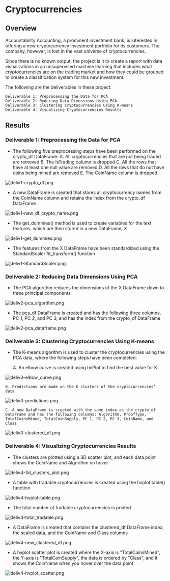 # Cryptocurrencies

## Overview

Accountability Accounting, a prominent investment bank, is interested in offering a new cryptocurrency investment portfolio for its customers. The company, however, is lost in the vast universe of cryptocurrencies.

Since there is no known output, the project is it to create a report with data visualizations in an unsupervised machine learning that includes what cryptocurrencies are on the trading market and how they could be grouped to create a classification system for this new investment.

The following are the deliverables in these project:
	
	Deliverable 1: Preprocessing the Data for PCA
	Deliverable 2: Reducing Data Dimensions Using PCA
	Deliverable 3: Clustering Cryptocurrencies Using K-means
	Deliverable 4: Visualizing Cryptocurrencies Results


## Results

### Deliverable 1: Preprocessing the Data for PCA

- The following five preprocessing steps have been performed on the crypto_df DataFrame:
	A. All cryptocurrencies that are not being traded are removed 
	B. The IsTrading column is dropped 
	C. All the rows that have at least one null value are removed 
	D. All the rows that do not have coins being mined are removed 
	E. The CoinName column is dropped 

![deliv1-crypto_df.png](https://github.com/OPahunang/Cryptocurrencies/blob/main/resources/deliv1-crypto_df.png)


- A new DataFrame is created that stores all cryptocurrency names from the CoinName column and retains the index from the crypto_df DataFrame 

![deliv1-new_df_crypto_name.png](https://github.com/OPahunang/Cryptocurrencies/blob/main/resources/deliv1-new_df_crypto_name.png)


- The get_dummies() method is used to create variables for the text features, which are then stored in a new DataFrame, X 

![deliv1-get_dummies.png](https://github.com/OPahunang/Cryptocurrencies/blob/main/resources/deliv1-get_dummies.png)


- The features from the X DataFrame have been standardized using the StandardScaler fit_transform() function 

![deliv1-StandardScaler.png](https://github.com/OPahunang/Cryptocurrencies/blob/main/resources/deliv1-StandardScaler.png)



### Deliverable 2: Reducing Data Dimensions Using PCA

- The PCA algorithm reduces the dimensions of the X DataFrame down to three principal components

![deliv2-pca_algorithm.png](https://github.com/OPahunang/Cryptocurrencies/blob/main/resources/deliv2-pca_algorithm.png)


- The pcs_df DataFrame is created and has the following three columns, PC 1, PC 2, and PC 3, and has the index from the crypto_df DataFrame 

![deliv2-pca_dataframe.png](https://github.com/OPahunang/Cryptocurrencies/blob/main/resources/deliv2-pca_dataframe.png)



### Deliverable 3: Clustering Cryptocurrencies Using K-means

- The K-means algorithm is used to cluster the cryptocurrencies using the PCA data, where the following steps have been completed:

	A. An elbow curve is created using hvPlot to find the best value for K

![deliv3-elbow_curve.png](https://github.com/OPahunang/Cryptocurrencies/blob/main/resources/deliv3-elbow_curve.png)


	B. Predictions are made on the K clusters of the cryptocurrencies’ data

![deliv3-predictions.png](https://github.com/OPahunang/Cryptocurrencies/blob/main/resources/deliv3-predictions.png)

 
	C. A new DataFrame is created with the same index as the crypto_df DataFrame and has the following columns: Algorithm, ProofType, TotalCoinsMined, TotalCoinSupply, PC 1, PC 2, PC 3, CoinName, and Class

![deliv3-clustered_df.png](https://github.com/OPahunang/Cryptocurrencies/blob/main/resources/deliv3-clustered_df.png)



### Deliverable 4: Visualizing Cryptocurrencies Results

- The clusters are plotted using a 3D scatter plot, and each data point shows the CoinName and Algorithm on hover

![deliv4-3d_clusters_plot.png](https://github.com/OPahunang/Cryptocurrencies/blob/main/resources/deliv4-3d_clusters_plot.png)


- A table with tradable cryptocurrencies is created using the hvplot.table() function

![deliv4-hvplot-table.png](https://github.com/OPahunang/Cryptocurrencies/blob/main/resources/deliv4-hvplot-table.png)


- The total number of tradable cryptocurrencies is printed

![deliv4-total_tradable.png](https://github.com/OPahunang/Cryptocurrencies/blob/main/resources/deliv4-total_tradable.png)


- A DataFrame is created that contains the clustered_df DataFrame index, the scaled data, and the CoinName and Class columns

![deliv4-new_clustered_df.png](https://github.com/OPahunang/Cryptocurrencies/blob/main/resources/deliv4-new_clustered_df.png)


- A hvplot scatter plot is created where the X-axis is "TotalCoinsMined", the Y-axis is "TotalCoinSupply", the data is ordered by "Class", and it shows the CoinName when you hover over the data point

![deliv4-hvplot_scatter.png](https://github.com/OPahunang/Cryptocurrencies/blob/main/resources/deliv4-hvplot_scatter.png)

